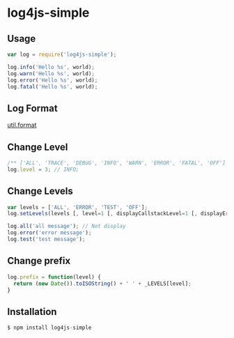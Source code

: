 # log4js-simple

## Usage 
```js
var log = require('log4js-simple');

log.info('Hello %s', world);
log.warn('Hello %s', world);
log.error('Hello %s', world);
log.fatal('Hello %s', world);
```

## Log Format
[util.format](https://nodejs.org/api/util.html#util_util_format_format_args)

## Change Level
```js
/** ['ALL', 'TRACE', 'DEBUG', 'INFO', 'WARN', 'ERROR', 'FATAL', 'OFF'] */
log.level = 3; // INFO;
```

## Change Levels
```js
var levels = ['ALL', 'ERROR', 'TEST', 'OFF'];
log.setLevels(levels [, level=1 [, displayCallstackLevel=1 [, displayErrorLevel=1]);

log.all('all message'); // Not display
log.error('error message');
log.test('test message');
```

## Change prefix
```js
log.prefix = function(level) {
  return (new Date()).toISOString() + ' ' + _LEVELS[level];
}
```

## Installation
```js
$ npm install log4js-simple
```

